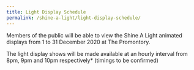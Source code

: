 ```yaml
---
title: Light Display Schedule
permalink: /shine-a-light/light-display-schedule/
---
```


Members of the public will be able to view the Shine A Light animated displays from 1 to 31 December 2020 at The Promontory.

The light display shows will be made available at an hourly interval from 8pm, 9pm and 10pm respectively* (timings to be confirmed)
